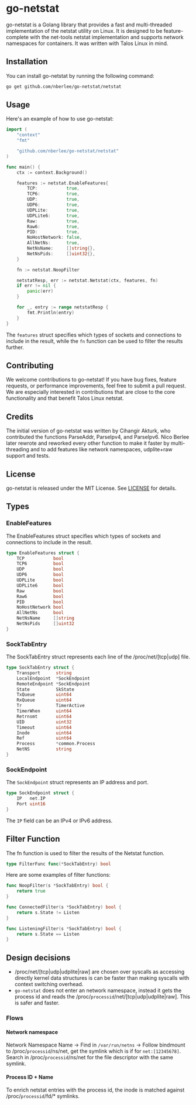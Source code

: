 # go-netstat
go-netstat is a Golang library that provides a fast and multi-threaded implementation of the netstat utility on Linux. It is designed to be feature-complete with the net-tools netstat implementation and supports network namespaces for containers. It was written with Talos Linux in mind.

## Installation
You can install go-netstat by running the following command:
```bash
go get github.com/nberlee/go-netstat/netstat
```

## Usage
Here's an example of how to use go-netstat:

```go
import (
    "context"
    "fmt"

    "github.com/nberlee/go-netstat/netstat"
)

func main() {
    ctx := context.Background()

    features := netstat.EnableFeatures{
        TCP:           true,
        TCP6:          true,
        UDP:           true,
        UDP6:          true,
        UDPLite:       true,
        UDPLite6:      true,
        Raw:           true,
        Raw6:          true,
        PID:           true,
        NoHostNetwork: false,
        AllNetNs:      true,
        NetNsName:     []string{},
        NetNsPids:     []uint32{},
    }

    fn := netstat.NoopFilter

    netstatResp, err := netstat.Netstat(ctx, features, fn)
    if err != nil {
        panic(err)
    }

    for _, entry := range netstatResp {
        fmt.Println(entry)
    }
}
```
The `features` struct specifies which types of sockets and connections to include in the result, while the `fn` function can be used to filter the results further.

## Contributing
We welcome contributions to go-netstat! If you have bug fixes, feature requests, or performance improvements, feel free to submit a pull request. We are especially interested in contributions that are close to the core functionality and that benefit Talos Linux netstat.

## Credits
The initial version of go-netstat was written by Cihangir Akturk, who contributed the functions ParseAddr, ParseIpv4, and ParseIpv6. Nico Berlee later rewrote and reworked every other function to make it faster by multi-threading and to add features like network namespaces, udplite+raw support and tests.

## License
go-netstat is released under the MIT License. See [LICENSE](https://github.com/nberlee/go-netstat/blob/main/LICENSE) for details.

## Types
### EnableFeatures
The EnableFeatures struct specifies which types of sockets and connections to include in the result.
```go
type EnableFeatures struct {
    TCP           bool
    TCP6          bool
    UDP           bool
    UDP6          bool
    UDPLite       bool
    UDPLite6      bool
    Raw           bool
    Raw6          bool
    PID           bool
    NoHostNetwork bool
    AllNetNs      bool
    NetNsName     []string
    NetNsPids     []uint32
}
```

### SockTabEntry
The SockTabEntry struct represents each line of the /proc/net/[tcp|udp] file.
```go
type SockTabEntry struct {
    Transport      string
    LocalEndpoint  *SockEndpoint
    RemoteEndpoint *SockEndpoint
    State          SkState
    TxQueue        uint64
    RxQueue        uint64
    Tr             TimerActive
    TimerWhen      uint64
    Retrnsmt       uint64
    UID            uint32
    Timeout        uint64
    Inode          uint64
    Ref            uint64
    Process        *common.Process
    NetNS          string
}
```

### SockEndpoint

The `SockEndpoint` struct represents an IP address and port.

```go
type SockEndpoint struct {
    IP   net.IP
    Port uint16
}
```
The `IP` field can be an IPv4 or IPv6 address.

## Filter Function
The fn function is used to filter the results of the Netstat function.
```go
type FilterFunc func(*SockTabEntry) bool
```

Here are some examples of filter functions:
```go
func NoopFilter(s *SockTabEntry) bool {
    return true
}

func ConnectedFilter(s *SockTabEntry) bool {
    return s.State != Listen
}

func ListeningFilter(s *SockTabEntry) bool {
    return s.State == Listen
}
```

## Design decisions
* /proc/net/[tcp|udp|udplite|raw] are chosen over syscalls as accessing directly kernel data structures is can be faster than making syscalls with context switching overhead.
* `go-netstat` does not enter an network namespace, instead it gets the process id and reads the /proc/`processid`/net/[tcp|udp|udplite|raw]. This is safer and faster.

### Flows

#### Network namespace
Network Namespace Name -> Find in `/var/run/netns` -> Follow bindmount to /proc/`processid`/ns/net, get the symlink which is if for `net:[12345678]`. Search in /proc/`processid`/ns/net for the file descriptor with the same symlink.

#### Process ID + Name
To enrich netstat entries with the process id, the inode is matched against /proc/`processid`/fd/* symlinks.

